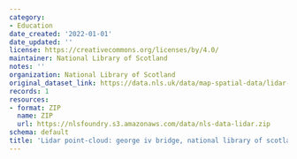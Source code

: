 ```yaml
---
category:
- Education
date_created: '2022-01-01'
date_updated: ''
license: https://creativecommons.org/licenses/by/4.0/
maintainer: National Library of Scotland
notes: ''
organization: National Library of Scotland
original_dataset_link: https://data.nls.uk/data/map-spatial-data/lidar-george-iv-bridge/
records: 1
resources:
- format: ZIP
  name: ZIP
  url: https://nlsfoundry.s3.amazonaws.com/data/nls-data-lidar.zip
schema: default
title: 'Lidar point-cloud: george iv bridge, national library of scotland'
---
```

